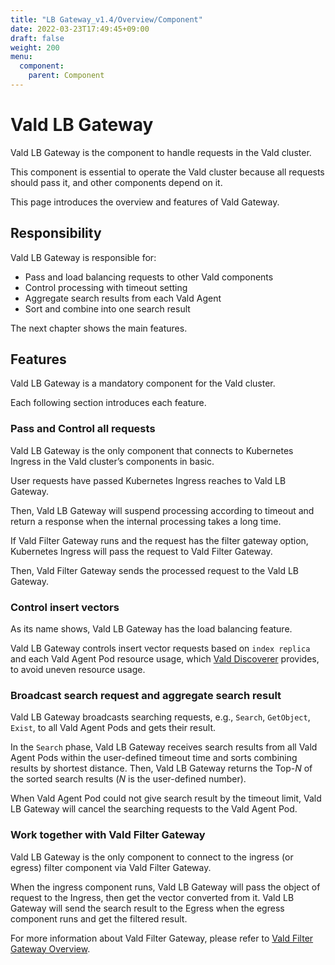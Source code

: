 ```yaml
---
title: "LB Gateway_v1.4/Overview/Component"
date: 2022-03-23T17:49:45+09:00
draft: false
weight: 200
menu:
  component:
    parent: Component
---
```


# Vald LB Gateway

Vald LB Gateway is the component to handle requests in the Vald cluster.

This component is essential to operate the Vald cluster because all requests should pass it, and other components depend on it.

This page introduces the overview and features of Vald Gateway.

## Responsibility

Vald LB Gateway is responsible for:

- Pass and load balancing requests to other Vald components
- Control processing with timeout setting
- Aggregate search results from each Vald Agent
- Sort and combine into one search result

The next chapter shows the main features.

## Features

Vald LB Gateway is a mandatory component for the Vald cluster.

Each following section introduces each feature.

### Pass and Control all requests

Vald LB Gateway is the only component that connects to Kubernetes Ingress in the Vald cluster’s components in basic.

User requests have passed Kubernetes Ingress reaches to Vald LB Gateway.

Then, Vald LB Gateway will suspend processing according to timeout and return a response when the internal processing takes a long time.

<div class="note">

If Vald Filter Gateway runs and the request has the filter gateway option, Kubernetes Ingress will pass the request to Vald Filter Gateway.

Then, Vald Filter Gateway sends the processed request to the Vald LB Gateway.

</div>

### Control insert vectors

As its name shows, Vald LB Gateway has the load balancing feature.

Vald LB Gateway controls insert vector requests based on `index replica` and each Vald Agent Pod resource usage, which [Vald Discoverer](/docs/v1.4/component/discoverer) provides, to avoid uneven resource usage.

### Broadcast search request and aggregate search result

Vald LB Gateway broadcasts searching requests, e.g., `Search`, `GetObject`, `Exist`, to all Vald Agent Pods and gets their result.

In the `Search` phase, Vald LB Gateway receives search results from all Vald Agent Pods within the user-defined timeout time and sorts combining results by shortest distance.
Then, Vald LB Gateway returns the Top-_N_ of the sorted search results (_N_ is the user-defined number).

<div class="note">

When Vald Agent Pod could not give search result by the timeout limit, Vald LB Gateway will cancel the searching requests to the Vald Agent Pod.

</div>

### Work together with Vald Filter Gateway

Vald LB Gateway is the only component to connect to the ingress (or egress) filter component via Vald Filter Gateway.

When the ingress component runs, Vald LB Gateway will pass the object of request to the Ingress, then get the vector converted from it.
Vald LB Gateway will send the search result to the Egress when the egress component runs and get the filtered result.

<div class="note">

For more information about Vald Filter Gateway, please refer to [Vald Filter Gateway Overview](/docs/v1.4/component/filter-gateway).

</div>

<!-- TODO: add the link of configuration page -->

